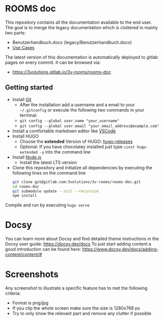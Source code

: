 # ROOMS doc
This repository contains all the documentation available to the end user. The goal is to merge the legacy documentation which is cluttered in mainly two parts:
- Benutzerhandbuch.docx (legacy/Benutzerhandbuch.docx)
- [Use Cases](https://3volutions.atlassian.net/wiki/spaces/RoomsUC/overview)

The latest version of this documentation is automatically deployed to gitlab pages on every commit. It can be browsed via: 
- https://3volutions.gitlab.io/3v-rooms/rooms-doc

## Getting started
- Install [Git](https://git-scm.com)
  - After the installation add a username and a email to your `~/.gitconfig` or execute the following two commands in your terminal.
  - `git config --global user.name "your_username"`
  - `git config --global user.email "your_email_address@example.com"`
- Install a comfortable markdown editor like [VSCode](https://code.visualstudio.com/)
- Install HUGO
  - Choose the **extended** Version of HUGO: [hugo-releases](https://github.com/gohugoio/hugo/releases)
  - Optional: If you have chocolatey installed just type `cinst hugo-extended -y` into the command line
- Install [Node.js](https://nodejs.org/en)
  - Install the latest LTS version
- Clone this repository and initialize all dependencies by executing the following lines on the command line
  ```sh
  git clone git@gitlab.com:3volutions/3v-rooms/rooms-doc.git
  cd rooms-doc
  git submodule update --init --recursive
  npm install
  ```

Compile and run by executing `hugo serve`

# Docsy
You can learn more about Docsy and find detailed theme instructions in the Docsy user guide: https://docsy.dev/docs
To just start adding content a good introduction can be found here: https://www.docsy.dev/docs/adding-content/content/#

# Screenshots
Any screenshot to illustrate a specific feature has to met the following criteria:
- Format is png/jpg
- If you clip the whole screen make sure the size is 1280x768 px
- Try to only show the relevant part and remove any clutter if possible